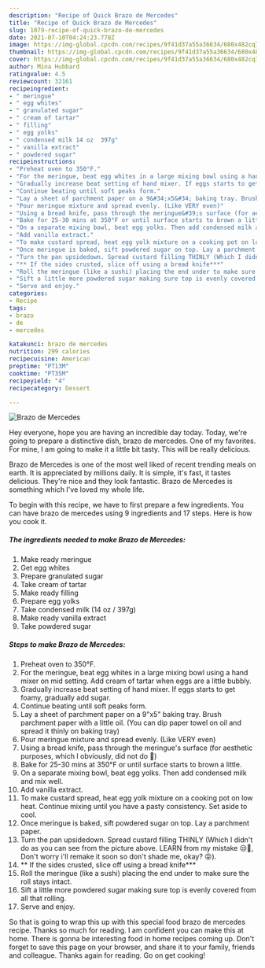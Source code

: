 ```yaml
---
description: "Recipe of Quick Brazo de Mercedes"
title: "Recipe of Quick Brazo de Mercedes"
slug: 1079-recipe-of-quick-brazo-de-mercedes
date: 2021-07-10T04:24:23.778Z
image: https://img-global.cpcdn.com/recipes/9f41d37a55a36634/680x482cq70/brazo-de-mercedes-recipe-main-photo.jpg
thumbnail: https://img-global.cpcdn.com/recipes/9f41d37a55a36634/680x482cq70/brazo-de-mercedes-recipe-main-photo.jpg
cover: https://img-global.cpcdn.com/recipes/9f41d37a55a36634/680x482cq70/brazo-de-mercedes-recipe-main-photo.jpg
author: Mina Hubbard
ratingvalue: 4.5
reviewcount: 32161
recipeingredient:
- " meringue"
- " egg whites"
- " granulated sugar"
- " cream of tartar"
- " filling"
- " egg yolks"
- " condensed milk 14 oz  397g"
- " vanilla extract"
- " powdered sugar"
recipeinstructions:
- "Preheat oven to 350°F."
- "For the meringue, beat egg whites in a large mixing bowl using a hand mixer on mid setting. Add cream of tartar when eggs are a little bubbly."
- "Gradually increase beat setting of hand mixer. If eggs starts to get foamy, gradually add sugar."
- "Continue beating until soft peaks form."
- "Lay a sheet of parchment paper on a 9&#34;x5&#34; baking tray. Brush parchment paper with a little oil. (You can dip paper towel on oil and spread it thinly on baking tray)"
- "Pour meringue mixture and spread evenly. (Like VERY even)"
- "Using a bread knife, pass through the meringue&#39;s surface (for aesthetic purposes, which I obviously, did not do 🤫)"
- "Bake for 25-30 mins at 350°F or until surface starts to brown a little."
- "On a separate mixing bowl, beat egg yolks. Then add condensed milk and mix well."
- "Add vanilla extract."
- "To make custard spread, heat egg yolk mixture on a cooking pot on low heat. Continue mixing until you have a pasty consistency. Set aside to cool."
- "Once meringue is baked, sift powdered sugar on top. Lay a parchment paper."
- "Turn the pan upsidedown. Spread custard filling THINLY (Which I didn&#39;t do as you can see from the picture above. LEARN from my mistake 😒🤣, Don&#39;t worry i&#39;ll remake it soon so don&#39;t shade me, okay? 😝)."
- "** If the sides crusted, slice off using a bread knife***"
- "Roll the meringue (like a sushi) placing the end under to make sure the roll stays intact."
- "Sift a little more powdered sugar making sure top is evenly covered from all that rolling."
- "Serve and enjoy."
categories:
- Recipe
tags:
- brazo
- de
- mercedes

katakunci: brazo de mercedes 
nutrition: 299 calories
recipecuisine: American
preptime: "PT13M"
cooktime: "PT35M"
recipeyield: "4"
recipecategory: Dessert

---
```



![Brazo de Mercedes](https://img-global.cpcdn.com/recipes/9f41d37a55a36634/680x482cq70/brazo-de-mercedes-recipe-main-photo.jpg)

Hey everyone, hope you are having an incredible day today. Today, we're going to prepare a distinctive dish, brazo de mercedes. One of my favorites. For mine, I am going to make it a little bit tasty. This will be really delicious.



Brazo de Mercedes is one of the most well liked of recent trending meals on earth. It is appreciated by millions daily. It is simple, it's fast, it tastes delicious. They're nice and they look fantastic. Brazo de Mercedes is something which I've loved my whole life.


To begin with this recipe, we have to first prepare a few ingredients. You can have brazo de mercedes using 9 ingredients and 17 steps. Here is how you cook it.

<!--inarticleads1-->

##### The ingredients needed to make Brazo de Mercedes:

1. Make ready  meringue
1. Get  egg whites
1. Prepare  granulated sugar
1. Take  cream of tartar
1. Make ready  filling
1. Prepare  egg yolks
1. Take  condensed milk (14 oz / 397g)
1. Make ready  vanilla extract
1. Take  powdered sugar




<!--inarticleads2-->

##### Steps to make Brazo de Mercedes:

1. Preheat oven to 350°F.
1. For the meringue, beat egg whites in a large mixing bowl using a hand mixer on mid setting. Add cream of tartar when eggs are a little bubbly.
1. Gradually increase beat setting of hand mixer. If eggs starts to get foamy, gradually add sugar.
1. Continue beating until soft peaks form.
1. Lay a sheet of parchment paper on a 9&#34;x5&#34; baking tray. Brush parchment paper with a little oil. (You can dip paper towel on oil and spread it thinly on baking tray)
1. Pour meringue mixture and spread evenly. (Like VERY even)
1. Using a bread knife, pass through the meringue&#39;s surface (for aesthetic purposes, which I obviously, did not do 🤫)
1. Bake for 25-30 mins at 350°F or until surface starts to brown a little.
1. On a separate mixing bowl, beat egg yolks. Then add condensed milk and mix well.
1. Add vanilla extract.
1. To make custard spread, heat egg yolk mixture on a cooking pot on low heat. Continue mixing until you have a pasty consistency. Set aside to cool.
1. Once meringue is baked, sift powdered sugar on top. Lay a parchment paper.
1. Turn the pan upsidedown. Spread custard filling THINLY (Which I didn&#39;t do as you can see from the picture above. LEARN from my mistake 😒🤣, Don&#39;t worry i&#39;ll remake it soon so don&#39;t shade me, okay? 😝).
1. ** If the sides crusted, slice off using a bread knife***
1. Roll the meringue (like a sushi) placing the end under to make sure the roll stays intact.
1. Sift a little more powdered sugar making sure top is evenly covered from all that rolling.
1. Serve and enjoy.




So that is going to wrap this up with this special food brazo de mercedes recipe. Thanks so much for reading. I am confident you can make this at home. There is gonna be interesting food in home recipes coming up. Don't forget to save this page on your browser, and share it to your family, friends and colleague. Thanks again for reading. Go on get cooking!
